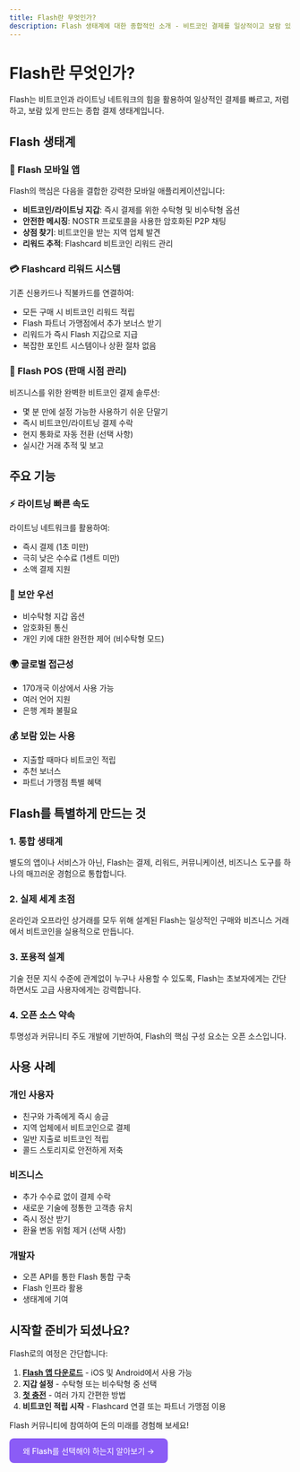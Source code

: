 ```yaml
---
title: Flash란 무엇인가?
description: Flash 생태계에 대한 종합적인 소개 - 비트코인 결제를 일상적이고 보람 있게 만드는 모바일 앱, POS 시스템, 리워드 프로그램
---
```


# Flash란 무엇인가?

Flash는 비트코인과 라이트닝 네트워크의 힘을 활용하여 일상적인 결제를 빠르고, 저렴하고, 보람 있게 만드는 종합 결제 생태계입니다.

## Flash 생태계

### 🏦 Flash 모바일 앱
Flash의 핵심은 다음을 결합한 강력한 모바일 애플리케이션입니다:
- **비트코인/라이트닝 지갑**: 즉시 결제를 위한 수탁형 및 비수탁형 옵션
- **안전한 메시징**: NOSTR 프로토콜을 사용한 암호화된 P2P 채팅
- **상점 찾기**: 비트코인을 받는 지역 업체 발견
- **리워드 추적**: Flashcard 비트코인 리워드 관리

### 💳 Flashcard 리워드 시스템
기존 신용카드나 직불카드를 연결하여:
- 모든 구매 시 비트코인 리워드 적립
- Flash 파트너 가맹점에서 추가 보너스 받기
- 리워드가 즉시 Flash 지갑으로 지급
- 복잡한 포인트 시스템이나 상환 절차 없음

### 🏪 Flash POS (판매 시점 관리)
비즈니스를 위한 완벽한 비트코인 결제 솔루션:
- 몇 분 만에 설정 가능한 사용하기 쉬운 단말기
- 즉시 비트코인/라이트닝 결제 수락
- 현지 통화로 자동 전환 (선택 사항)
- 실시간 거래 추적 및 보고

## 주요 기능

### ⚡ 라이트닝 빠른 속도
라이트닝 네트워크를 활용하여:
- 즉시 결제 (1초 미만)
- 극히 낮은 수수료 (1센트 미만)
- 소액 결제 지원

### 🔐 보안 우선
- 비수탁형 지갑 옵션
- 암호화된 통신
- 개인 키에 대한 완전한 제어 (비수탁형 모드)

### 🌍 글로벌 접근성
- 170개국 이상에서 사용 가능
- 여러 언어 지원
- 은행 계좌 불필요

### 💰 보람 있는 사용
- 지출할 때마다 비트코인 적립
- 추천 보너스
- 파트너 가맹점 특별 혜택

## Flash를 특별하게 만드는 것

### 1. **통합 생태계**
별도의 앱이나 서비스가 아닌, Flash는 결제, 리워드, 커뮤니케이션, 비즈니스 도구를 하나의 매끄러운 경험으로 통합합니다.

### 2. **실제 세계 초점**
온라인과 오프라인 상거래를 모두 위해 설계된 Flash는 일상적인 구매와 비즈니스 거래에서 비트코인을 실용적으로 만듭니다.

### 3. **포용적 설계**
기술 전문 지식 수준에 관계없이 누구나 사용할 수 있도록, Flash는 초보자에게는 간단하면서도 고급 사용자에게는 강력합니다.

### 4. **오픈 소스 약속**
투명성과 커뮤니티 주도 개발에 기반하여, Flash의 핵심 구성 요소는 오픈 소스입니다.

## 사용 사례

### 개인 사용자
- 친구와 가족에게 즉시 송금
- 지역 업체에서 비트코인으로 결제
- 일반 지출로 비트코인 적립
- 콜드 스토리지로 안전하게 저축

### 비즈니스
- 추가 수수료 없이 결제 수락
- 새로운 기술에 정통한 고객층 유치
- 즉시 정산 받기
- 환율 변동 위험 제거 (선택 사항)

### 개발자
- 오픈 API를 통한 Flash 통합 구축
- Flash 인프라 활용
- 생태계에 기여

## 시작할 준비가 되셨나요?

Flash로의 여정은 간단합니다:

1. **[Flash 앱 다운로드](/ko/get-started)** - iOS 및 Android에서 사용 가능
2. **지갑 설정** - 수탁형 또는 비수탁형 중 선택
3. **[첫 충전](/ko/guides/get-cash)** - 여러 가지 간편한 방법
4. **비트코인 적립 시작** - Flashcard 연결 또는 파트너 가맹점 이용

Flash 커뮤니티에 참여하여 돈의 미래를 경험해 보세요!

<div class="mt-8">
  <a href="/ko/why-flash" class="btn-primary">왜 Flash를 선택해야 하는지 알아보기 →</a>
</div>

<style>
  .btn-primary {
    display: inline-block;
    background-color: #8b5cf6;
    color: white;
    padding: 0.75rem 1.5rem;
    border-radius: 0.5rem;
    text-decoration: none;
    font-weight: 500;
    transition: all 0.2s;
  }
  
  .btn-primary:hover {
    background-color: #7c3aed;
    transform: translateY(-1px);
    box-shadow: 0 4px 6px -1px rgba(0, 0, 0, 0.1);
  }
</style>